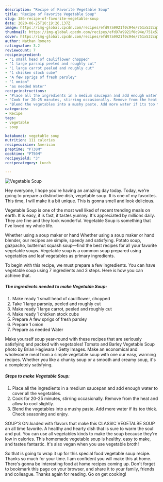 ```yaml
---
description: "Recipe of Favorite Vegetable Soup"
title: "Recipe of Favorite Vegetable Soup"
slug: 386-recipe-of-favorite-vegetable-soup
date: 2020-06-25T10:19:26.137Z
image: https://img-global.cpcdn.com/recipes/efd97a9921f0c94e/751x532cq70/vegetable-soup-recipe-main-photo.jpg
thumbnail: https://img-global.cpcdn.com/recipes/efd97a9921f0c94e/751x532cq70/vegetable-soup-recipe-main-photo.jpg
cover: https://img-global.cpcdn.com/recipes/efd97a9921f0c94e/751x532cq70/vegetable-soup-recipe-main-photo.jpg
author: Nathan Romero
ratingvalue: 3.2
reviewcount: 7
recipeingredient:
- "1 small head of cauliflower chopped"
- "1 large parsnip peeled and roughly cut"
- "1 large carrot peeled and roughly cut"
- "1 chicken stock cube"
- "A few sprigs of fresh parsley"
- "1 onion"
- "as needed Water"
recipeinstructions:
- "Place all the ingredients in a medium saucepan and add enough water to cover all the vegetables."
- "Cook for 20-25 minutes, stirring occasionally. Remove from the heat and allow to cool slightly."
- "Blend the vegetables into a mushy paste. Add more water if its too thick. Check seasoning and enjoy."
categories:
- Recipe
tags:
- vegetable
- soup

katakunci: vegetable soup 
nutrition: 111 calories
recipecuisine: American
preptime: "PT30M"
cooktime: "PT50M"
recipeyield: "3"
recipecategory: Lunch

---
```



![Vegetable Soup](https://img-global.cpcdn.com/recipes/efd97a9921f0c94e/751x532cq70/vegetable-soup-recipe-main-photo.jpg)

Hey everyone, I hope you're having an amazing day today. Today, we're going to prepare a distinctive dish, vegetable soup. It is one of my favorites. This time, I will make it a bit unique. This is gonna smell and look delicious.

Vegetable Soup is one of the most well liked of recent trending meals on earth. It is easy, it is fast, it tastes yummy. It's appreciated by millions daily. They are fine and they look wonderful. Vegetable Soup is something that I've loved my whole life.

Whether using a soup maker or hand Whether using a soup maker or hand blender, our recipes are simple, speedy and satisfying. Potato soup, gazpacho, butternut squash soup—find the best recipes for all your favorite vegetable soups. Vegetable soup is a common soup prepared using vegetables and leaf vegetables as primary ingredients.


To begin with this recipe, we must prepare a few ingredients. You can have vegetable soup using 7 ingredients and 3 steps. Here is how you can achieve that.

<!--inarticleads1-->

##### The ingredients needed to make Vegetable Soup:

1. Make ready 1 small head of cauliflower, chopped
1. Take 1 large parsnip, peeled and roughly cut
1. Make ready 1 large carrot, peeled and roughly cut
1. Make ready 1 chicken stock cube
1. Prepare A few sprigs of fresh parsley
1. Prepare 1 onion
1. Prepare as needed Water


Make yourself soup year-round with these recipes that are seriously satisfying and packed with vegetables! Tomato and Barley Vegetable Soup photo by Brian Hagiwara / Getty Images. Make an economical and wholesome meal from a simple vegetable soup with one our easy, warming recipes. Whether you like a chunky soup or a smooth and creamy soup, it&#39;s a completely satisfying. 

<!--inarticleads2-->

##### Steps to make Vegetable Soup:

1. Place all the ingredients in a medium saucepan and add enough water to cover all the vegetables.
1. Cook for 20-25 minutes, stirring occasionally. Remove from the heat and allow to cool slightly.
1. Blend the vegetables into a mushy paste. Add more water if its too thick. Check seasoning and enjoy.


SOUP&#39;S ON.loaded with flavors that make this CLASSIC VEGETALBE SOUP an all time favorite. A healthy and hearty dish that is sure to warm the soul and put. You can use all vegetables kinds to make the soup because they&#39;re low in calories. This homemade vegetable soup is healthy, easy to make, and tastes fantastic. It&#39;s also vegan when you use vegetable broth! 

So that is going to wrap it up for this special food vegetable soup recipe. Thanks so much for your time. I am confident you will make this at home. There's gonna be interesting food at home recipes coming up. Don't forget to bookmark this page on your browser, and share it to your family, friends and colleague. Thanks again for reading. Go on get cooking!
